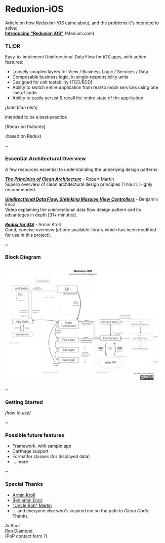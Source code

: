 
# Reduxion-iOS

Article on how *Reduxion-iOS* came about, and the problems it's intended to solve:  
[**Introducing "Reduxion iOS"**](https://medium.com/p/6e1cdf5d7570/)  (Medium.com)

### TL;DR
Easy-to-implement Unidirectional Data Flow for iOS apps, with added features:  
- Loosely-coupled layers for View / Business Logic / Services / Data
- Composable business logic, in single-responsibility units
- Designed for unit testability (TDD/BDD)
- Ability to switch entire application from real to mock services using one line of code
- Ability to easily persist & recall the entire state of the application

*[blah blah blah]*


intended to be a best-practice


[Reduxion features]


(based on Redux)



~

### Essential Architectural Overview  
A few resources essential to understanding the underlying design patterns:

[***The Principles of Clean Architecture***](https://www.youtube.com/watch?v=o_TH-Y78tt4&t=10m45s) - Robert Martin  
Superb overview of clean architectural design principles [1 hour].  Highly recommended.

[***Unidirectional Data Flow: Shrinking Massive View Controllers***](https://realm.io/news/benji-encz-unidirectional-data-flow-swift/) - Benjamin Encz  
Video explaining the unidirectional data flow design pattern and its advantages in depth [31+ minutes].

[***Redux for iOS***](http://blog.jtribe.com.au/redux-for-ios/) - Armin Kroll  
Good, concise overview (of one available library which has been modified for use in this project).


~

### Block Diagram
![](./_Documentation/reduxion-ios-architecture-block-diagram.png)

~

### Getting Started
*[how to use]*

~

### Possible future features
- Framework, with sample app
- Carthage support
- Formatter classes (for displayed data)
- ... more

~
### Special Thanks
- [Armin Kroll](https://twitter.com/persival)
- [Benjamin Encz](https://twitter.com/benjaminencz)
- ["Uncle Bob" Martin](https://twitter.com/unclebobmartin)
- ... and everyone else who's inspired me on the path to *Clean Code*.  Thanks.


Author:  
[Ron Diamond](https://twitter.com/ron_diamond)  
[PoP contact form ?]
